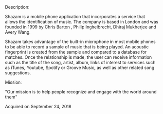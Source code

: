 Description:

Shazam is a mobile phone application that incorporates a service that allows the identification of music. The company is based in London and was founded in 1999 by Chris Barton , Philip Inghelbrecht, Dhiraj Mukherjee and Avery Wang. 

Shazam takes advantage of the built-in microphone in most mobile phones to be able to record a sample of music that is being played. An acoustic fingerprint is created from the sample and compared to a database for matches. Once the relationship is made, the user can receive information such as the title of the song, artist, album, links of interest to services such as iTunes, Youtube, Spotify or Groove Music, as well as other related song suggestions.

Mission:

"Our mission is to help people recognize and engage with the world around them"

Acquired on September 24, 2018
